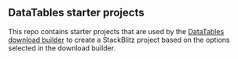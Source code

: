## DataTables starter projects

This repo contains starter projects that are used by the [DataTables download builder](https://datatables.net/download/) to create a StackBlitz project based on the options selected in the download builder.
